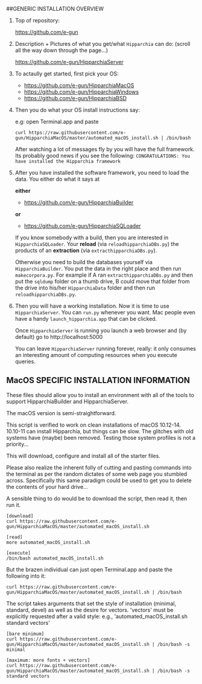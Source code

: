 ##GENERIC INSTALLATION OVERVIEW

1. Top of repository:

    https://github.com/e-gun

1. Description + Pictures of what you get/what `Hipparchia` can do: (scroll all the way down through the page…)

	https://github.com/e-gun/HipparchiaServer

1.  To actaully get started, first pick your OS:

	* https://github.com/e-gun/HipparchiaMacOS
	* https://github.com/e-gun/HipparchiaWindows
	* https://github.com/e-gun/HipparchiaBSD

1. Then you do what your OS install instructions say: 

	e.g: open Terminal.app and paste
	
	`curl https://raw.githubusercontent.com/e-gun/HipparchiaMacOS/master/automated_macOS_install.sh | /bin/bash`

    After watching a lot of messages fly by you will have the full framework. Its probably good news 
    if you see the following: `CONGRATULATIONS: You have installed the Hipparchia framework`

1. After you have installed the software framework, you need to load the data. 
    You either do what it says at

    **either**

	* https://github.com/e-gun/HipparchiaBuilder

    **or**

	* https://github.com/e-gun/HipparchiaSQLoader

    If you know somebody with a build, then you are interested in `HipparchiaSQLoader`.
    Your **reload** (via `reloadhipparchiaDBs.py`) the products of an 
    **extraction** (via `extracthipparchiaDBs.py`). 

    Otherwise you need to build the databases yourself via `HipparchiaBuilder`.
    You put the data in the right place and then run `makecorpora.py`. 
    For example if A ran `extracthipparchiaDBs.py` and then put the `sqldump` folder on a thumb drive, 
    B could move that folder from the drive into his/her `HipparchiaData` folder and then run 
    `reloadhipparchiaDBs.py`. 

1. Then you will have a working installation. Now it is time to use `HipparchiaServer`. You can `run.py` whenever you want. 
    Mac people even have a handy `launch_hipparchia.app` that can be clicked. 
    
    Once `HipparchiaServer` is running you launch a web browser and (by default) go to http://localhost:5000

    You can leave `HipparchiaServer` running forever, really: it only consumes an interesting 
    amount of computing resources when you execute queries. 


## MacOS SPECIFIC INSTALLATION INFORMATION

These files should allow you to install an environment with all of the tools to support 
HipparchiaBuilder and HipparchiaServer.

The macOS version is semi-straightforward.

This script is verified to work on clean installations of macOS 10.12-14. 
10.10-11 can install Hipparchia, but things can be slow. 
The glitches with old systems have (maybe) been removed. 
Testing those system profiles is not a priority...

This will download, configure and install all of the starter files.

Please also realize the inherent folly of cutting and pasting commands into the terminal
as per the random dictates of some web page you stumbled across. Specifically this same
paradigm could be used to get you to delete the contents of your hard drive...

A sensible thing to do would be to download the script, then read it, then run it.

```
[download]
curl https://raw.githubusercontent.com/e-gun/HipparchiaMacOS/master/automated_macOS_install.sh

[read]
more automated_macOS_install.sh

[execute]
/bin/bash automated_macOS_install.sh

```

But the brazen individual can just open Terminal.app and paste the following into it:

```
curl https://raw.githubusercontent.com/e-gun/HipparchiaMacOS/master/automated_macOS_install.sh | /bin/bash
```

The script takes arguments that set the style of installation (minimal, standard, devel) as well as the desire for vectors. 
'vectors' must be explicitly requested after a valid style: e.g., 'automated_macOS_install.sh standard vectors'

```
[bare minimum]
curl https://raw.githubusercontent.com/e-gun/HipparchiaMacOS/master/automated_macOS_install.sh | /bin/bash -s minimal

[maximum: more fonts + vectors]
curl https://raw.githubusercontent.com/e-gun/HipparchiaMacOS/master/automated_macOS_install.sh | /bin/bash -s standard vectors
```
